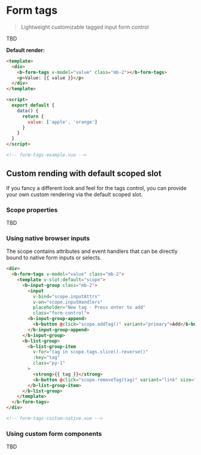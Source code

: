 # Form tags

> Lightweight customizable tagged input form control

TBD

**Default render:**

```html
<template>
  <div>
    <b-form-tags v-model="value" class="mb-2"></b-form-tags>
    <p>Value: {{ value }}</p>
  </div>
</template>

<script>
  export default {
    data() {
      return {
        value: ['apple', 'orange']
      }
    }
  }
</script>

<!-- form-tags-example.vue -->
```

## Custom rending with default scoped slot

If you fancy a different look and feel for the tags control, you can provide your own custom
rendering via the default scoped slot.

### Scope properties

TBD

### Using native browser inputs

The scope contains attributes and event handlers that can be directly bound to native form
inputs or selects.

```html
<div>
  <b-form-tags v-model="value" class="mb-2">
    <template v-slot:default="scope">
      <b-input-group class="mb-2">
        <input
          v-bind="scope.inputAttrs"
          v-on="scope.inputHandlers"
          placeholder="New tag - Press enter to add"
          class="form-control">
        <b-input-group-append>
          <b-button @click="scope.addTag()" variant="primary">Add</b-button>
        </b-input-group-append>
      </b-input-group>
      <b-list-group>
        <b-list-group-item
          v-for="tag in scope.tags.slice().reverse()"
          :key="tag"
          class="py-1"
        >
          <strong>{{ tag }}</strong>
          <b-button @click="scope.removeTag(tag)" variant="link" size="sm">remove</b-button>
        </b-list-group-item>
      </b-list-group>
    </template>
  </b-form-tags>
</div>

<!-- form-tags-custom-native.vue -->
```

### Using custom form components

TBD
